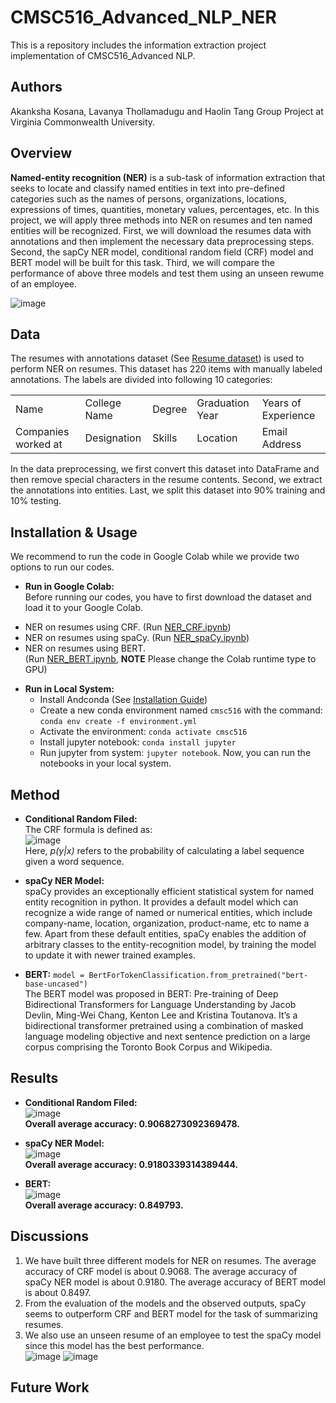 # CMSC516_Advanced_NLP_NER
This is a repository includes the information extraction project implementation of CMSC516_Advanced NLP.

## Authors
Akanksha Kosana, Lavanya Thollamadugu and Haolin Tang Group Project at Virginia Commonwealth University.

## Overview
**Named-entity recognition (NER)** is a sub-task of information extraction that seeks to locate and classify named entities in text into pre-defined categories such as the names of persons, organizations, locations, expressions of times, quantities, monetary values, percentages, etc. In this project, we will apply three methods into NER on resumes and ten named entities will be recognized. First, we will download the resumes data with annotations and then implement the necessary data preprocessing steps. Second, the sapCy NER model, conditional random field (CRF) model and BERT model will be built for this task. Third, we will compare the performance of above three models and test them using an unseen rewume of an employee. 

![image](https://user-images.githubusercontent.com/102632570/201744684-a0170a7a-11c8-4e4a-bb6b-7694a85ee3db.png)

## Data
The resumes with annotations dataset (See [Resume dataset](https://github.com/HaolinTang/CMSC516_Advanced_NLP_NER/tree/main/data)) is used to perform NER on resumes. This dataset has 220 items with manually labeled annotations. The labels are divided into following 10 categories:
<div align="center">
<table>
<tr>
    <td>Name</td>
    <td>College Name</td>
    <td>Degree</td>
    <td>Graduation Year</td>
    <td>Years of Experience</td>
</tr>
<tr>
    <td>Companies worked at</td>
    <td>Designation</td>
    <td>Skills</td>
    <td>Location</td>
    <td>Email Address</td>
</tr>
</table>
</div>
In the data preprocessing, we first convert this dataset into DataFrame and then remove special characters in the resume contents. Second, we extract the annotations into entities. Last, we split this dataset into 90% training and 10% testing.

## Installation & Usage
We recommend to run the code in Google Colab while we provide two options to run our codes. 
* **Run in Google Colab:**\
Before running our codes, you have to first download the dataset and load it to your Google Colab.
- NER on resumes using CRF. (Run [NER_CRF.ipynb](https://colab.research.google.com/drive/1huV8wZWO0Q0rBGShqyF0s8EXOyxcbMf4?usp=sharing))
- NER on resumes using spaCy. (Run [NER_spaCy.ipynb](https://colab.research.google.com/drive/1wqWmfWSQORNZqOFFTDh21WHZWozPxV68?usp=sharing))
- NER on resumes using BERT.\
 (Run [NER_BERT.ipynb](https://colab.research.google.com/drive/1cKNmrIcJarsLUdWhXLhTr_VMDyn16gDY?usp=sharing), **NOTE** Please change the Colab runtime type to GPU) 

* **Run in Local System:**
    - Install Andconda (See [Installation Guide](https://docs.continuum.io/anaconda/install/))
    - Create a new conda environment named `cmsc516` with the command: `conda env create -f environment.yml`
    - Activate the environment: `conda activate cmsc516`  
    - Install jupyter notebook: `conda install jupyter`
    - Run jupyter from system: `jupyter notebook`. Now, you can run the notebooks in your local system.   

## Method
* **Conditional Random Filed:**\
The CRF formula is defined as:\
![image](https://user-images.githubusercontent.com/102632570/201798050-3488e30e-26fd-4072-aca9-e196c210ba2f.png)\
Here, *p(y|x)* refers to the probability of calculating a label sequence given a word sequence.

* **spaCy NER Model:**\
spaCy provides an exceptionally efficient statistical system for named entity recognition in python. It provides a default model which can recognize a wide range of named or numerical entities, which include company-name, location, organization, product-name, etc to name a few. Apart from these default entities, spaCy enables the addition of arbitrary classes to the entity-recognition model, by training the model to update it with newer trained examples. 

* **BERT:** `model = BertForTokenClassification.from_pretrained("bert-base-uncased")`\
The BERT model was proposed in BERT: Pre-training of Deep Bidirectional Transformers for Language Understanding by Jacob Devlin, Ming-Wei Chang, Kenton Lee and Kristina Toutanova. It’s a bidirectional transformer pretrained using a combination of masked language modeling objective and next sentence prediction on a large corpus comprising the Toronto Book Corpus and Wikipedia.
## Results
* **Conditional Random Filed:**\
![image](https://user-images.githubusercontent.com/102632570/201946671-cb7dd69b-aad9-431c-a9b8-480dcc1219d3.png)\
**Overall average accuracy: 0.9068273092369478.**

* **spaCy NER Model:**\
![image](https://user-images.githubusercontent.com/102632570/201946767-3337d414-7b5f-4f83-a04d-1545bae5966d.png)\
**Overall average accuracy: 0.9180339314389444.**
* **BERT:**\
![image](https://user-images.githubusercontent.com/102632570/201946857-bc8f9414-675c-4db6-a567-5c4a3b75770b.png)\
**Overall average accuracy: 0.849793.**
## Discussions
1. We have built three different models for NER on resumes. The average accuracy of CRF model is about 0.9068. The average accuracy of spaCy NER model is about 0.9180. The average accuracy of BERT model is about 0.8497.
2. From the evaluation of the models and the observed outputs, spaCy seems to outperform CRF and BERT model for the task of summarizing resumes.
3. We also use an unseen resume of an employee to test the spaCy model since this model has the best performance.\
   ![image](https://user-images.githubusercontent.com/102632570/201950297-c3d40fe3-2f0e-4c18-9722-73ed18a92764.png)
   ![image](https://user-images.githubusercontent.com/102632570/201950326-c70591f1-e680-44b4-8c45-14eddb348e80.png)



## Future Work
